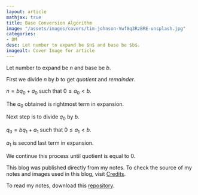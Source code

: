 ```yaml
---
layout: article
mathjax: true
title: Base Conversion Algorithm
image: "/assets/images/covers/tim-johnson-Vwf8q3RzBRE-unsplash.jpg"
categories:
- DM
desc: Let number to expand be $n$ and base be $b$. 
imagealt: Cover Image for article
---
```


Let number to expand be $n$ and base be $b$.





















































































































































































































































































































































































































First we divide $n$ by $b$ to get *quotient* and *remainder*.




















































































































































































































































































































































































































$n = bq_0 + a_0$ such that $0 \le a_0 <b$.




















































































































































































































































































































































































































The $a_0$ obtained is rightmost term in expansion.





















































































































































































































































































































































































































Next step is to divide $q_0$ by $b$.




















































































































































































































































































































































































































$q_0 = bq_1 + a_1$ such that $0 \le a_1 <b$.




















































































































































































































































































































































































































$a_1$ is second last term in expansion.





















































































































































































































































































































































































































We continue this process until quotient is equal to 0.



This blog was published directly from my notes.
To check the source of my notes and images used in this blog, visit <a href="/credits.html" target="_blank">Credits</a>.

To read my notes, download this <a href="https://github.com/bovem/CS" target="blank">repository</a>.